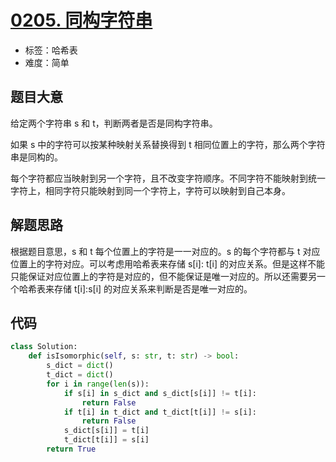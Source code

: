 # [0205. 同构字符串](https://leetcode.cn/problems/isomorphic-strings/)

- 标签：哈希表
- 难度：简单

## 题目大意

给定两个字符串 s 和 t，判断两者是否是同构字符串。

如果 s 中的字符可以按某种映射关系替换得到 t 相同位置上的字符，那么两个字符串是同构的。

每个字符都应当映射到另一个字符，且不改变字符顺序。不同字符不能映射到统一字符上，相同字符只能映射到同一个字符上，字符可以映射到自己本身。

## 解题思路

根据题目意思，s 和 t 每个位置上的字符是一一对应的。s 的每个字符都与 t 对应位置上的字符对应。可以考虑用哈希表来存储 s[i]: t[i] 的对应关系。但是这样不能只能保证对应位置上的字符是对应的，但不能保证是唯一对应的。所以还需要另一个哈希表来存储 t[i]:s[i] 的对应关系来判断是否是唯一对应的。

## 代码

```Python
class Solution:
    def isIsomorphic(self, s: str, t: str) -> bool:
        s_dict = dict()
        t_dict = dict()
        for i in range(len(s)):
            if s[i] in s_dict and s_dict[s[i]] != t[i]:
                return False
            if t[i] in t_dict and t_dict[t[i]] != s[i]:
                return False
            s_dict[s[i]] = t[i]
            t_dict[t[i]] = s[i]
        return True
```


